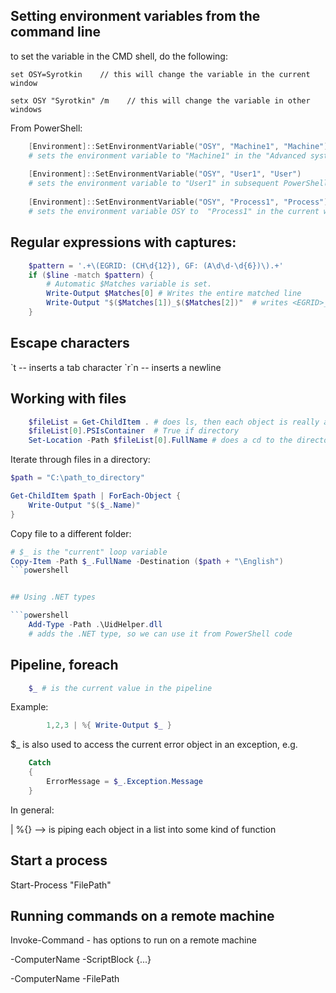 ## Setting environment variables from the command line
to set the variable  in the CMD shell, do the following:

    set OSY=Syrotkin    // this will change the variable in the current window

    setx OSY "Syrotkin" /m    // this will change the variable in other windows

From PowerShell:

```powershell
    [Environment]::SetEnvironmentVariable("OSY", "Machine1", "Machine")
    # sets the environment variable to "Machine1" in the "Advanced system settings" (where I would normally set Environment variables)
    	
    [Environment]::SetEnvironmentVariable("OSY", "User1", "User")
    # sets the environment variable to "User1" in subsequent PowerShell and cmd windows
    	
    [Environment]::SetEnvironmentVariable("OSY", "Process1", "Process")
    # sets the environment variable OSY to  "Process1" in the current window (only)
```

## Regular expressions with captures:

```powershell
    $pattern = '.+\(EGRID: (CH\d{12}), GF: (A\d\d-\d{6})\).+'
    if ($line -match $pattern) {
    	# Automatic $Matches variable is set.
    	Write-Output $Matches[0] # Writes the entire matched line
    	Write-Output "$($Matches[1])_$($Matches[2])"  # writes <EGRID>_<GF>
    }
```
	
	
## Escape characters

\`t -- inserts a tab character
\`r`n -- inserts a newline

## Working with files

```powershell
    $fileList = Get-ChildItem . # does ls, then each object is really a file, you can query its properties.
    $fileList[0].PSIsContainer  # True if directory
    Set-Location -Path $fileList[0].FullName # does a cd to the directory
```

Iterate through files in a directory:

```powershell
$path = "C:\path_to_directory"

Get-ChildItem $path | ForEach-Object {
    Write-Output "$($_.Name)" 
}
```

Copy file to a different folder:
```powershell
# $_ is the "current" loop variable
Copy-Item -Path $_.FullName -Destination ($path + "\English")
```powershell


## Using .NET types

```powershell
	Add-Type -Path .\UidHelper.dll
	# adds the .NET type, so we can use it from PowerShell code
```	


## Pipeline, foreach

```powershell
	$_ # is the current value in the pipeline
```
Example:
```powershell
		1,2,3 | %{ Write-Output $_ } 
```
	
$_ is also used to access the current error object in an exception, e.g.
```powershell
	Catch 
	{
		ErrorMessage = $_.Exception.Message
	}
```
	
In general:

| %{}  --> is piping each object in a list into some kind of function 
	
	
## Start a process
Start-Process "FilePath"


## Running commands on a remote machine

Invoke-Command - has options to run on a remote machine

-ComputerName <name1> -ScriptBlock {...}

-ComputerName <name1> -FilePath <filepath to ps1 script>
